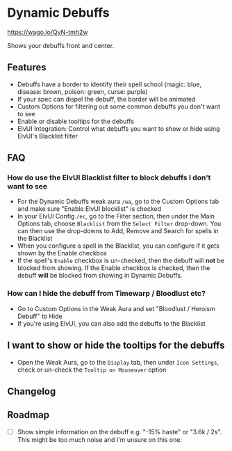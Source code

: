 # Dynamic Debuffs

https://wago.io/QyN-tmh2w

Shows your debuffs front and center.

## Features

* Debuffs have a border to identify their spell school (magic: blue, disease: brown, poison: green, curse: purple)
* If your spec can dispel the debuff, the border will be animated
* Custom Options for filtering out some common debuffs you don't want to see
* Enable or disable tooltips for the debuffs
* ElvUI Integration: Control what debuffs you want to show or hide using ElvUI's Blacklist filter

## FAQ

### How do use the ElvUI Blacklist filter to block debuffs I don't want to see

* For the Dynamic Debuffs weak aura `/wa`, go to the Custom Options tab and make sure "Enable ElvUI blocklist" is checked
* In your ElvUI Config `/ec`, go to the Filter section, then under the Main Options tab, choose `Blacklist` from the `Select Filter` drop-down. You can then use the drop-downs to Add, Remove and Search for spells in the Blacklist
* When you configure a spell in the Blacklist, you can configure if it gets shown by the Enable checkbox
* If the spell's `Enable` checkbox is un-checked, then the debuff will **not** be blocked from showing. If the Enable checkbox is checked, then the debuff **will** be blocked from showing in Dynamic Debuffs.

### How can I hide the debuff from Timewarp / Bloodlust etc?

* Go to Custom Options in the Weak Aura and set "Bloodlust / Heroism Debuff" to Hide
* If you're using ElvUI, you can also add the debuffs to the Blacklist

## I want to show or hide the tooltips for the debuffs

* Open the Weak Aura, go to the `Display` tab, then under `Icon Settings`, check or un-check the `Tooltip on Mouseover` option

## Changelog



## Roadmap

* [ ] Show simple information on the debuff e.g. "-15% haste" or "3.6k / 2s". This might be too much noise and I'm unsure on this one.